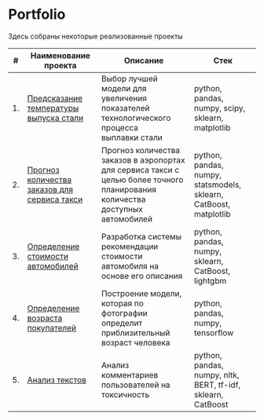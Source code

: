 # Portfolio

Здесь собраны некоторые реализованные проекты

| #    | Наименование проекта                | Описание                                                     | Стек                                                         |
| ---- | ------------------------------------------------------------ | ------------------------------------------------------------ | ------------------------------------------------------------ |
| 1.   | [Предсказание температуры выпуска стали](https://github.com/leluhu/Portfolio/blob/main/Предсказания%20температуры%20выпуска%20стали/Предсказание%20температуры%20выпуска%20стали.ipynb) | Выбор лучшей модели для увеличения <br/>показателей технологического процесса <br/>выплавки стали | python, pandas, numpy, scipy, sklearn, matplotlib       |
| 2.   | [Прогноз количества заказов для сервиса такси](https://github.com/leluhu/Portfolio/blob/main/Прогнозирование%20заказов%20такси/Прогнозирование%20заказов%20такси.ipynb) | Прогноз количества заказов в аэропортах <br/>для сервиса такси с целью более точного планирования количества доступных <br/>автомобилей | python, pandas, numpy, statsmodels, sklearn, CatBoost, matplotlib |
| 3.   | [Определение стоимости автомобилей](https://github.com/leluhu/Portfolio/blob/main/Определение%20стоимости%20автомобилей/Определение%20стоимости%20автомобилей.ipynb) | Разработка системы рекомендации стоимости автомобиля на основе его описания             | python, pandas, numpy, sklearn, CatBoost, lightgbm |
| 4.   | [Определение возраста покупателей](https://github.com/leluhu/Portfolio/blob/main/Определение%20возраста%20покупателей/Определение%20возраста%20покупателей.ipynb) | Построение модели, которая по фотографии определит приблизительный возраст человека             | python, pandas, numpy, tensorflow |
| 5.   | [Анализ текстов](https://github.com/leluhu/Portfolio/blob/main/Классификация%20комментариев/Классификация%20комментариев.ipynb) | Анализ комментариев пользователей на токсичность             | python, pandas, numpy, nltk, BERT, tf-idf, sklearn, CatBoost |
